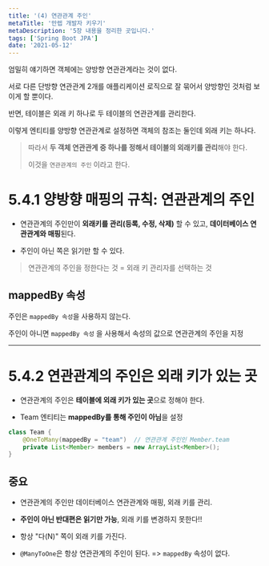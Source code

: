 ```yaml
---
title: '(4) 연관관계 주인'
metaTitle: '만렙 개발자 키우기'
metaDescription: '5장 내용을 정리한 곳입니다.'
tags: ['Spring Boot JPA']
date: '2021-05-12'
---
```


엄밀히 얘기하면 객체에는 양방향 연관관계라는 것이 없다.

서로 다른 단방향 연관관계 2개를 애플리케이션 로직으로 잘 묶어서 양방향인 것처럼 보이게 할 뿐이다.

반면, 테이블은 외래 키 하나로 두 테이블의 연관관계를 관리한다.

이렇게 엔티티를 양방향 연관관계로 설정하면 객체의 참조는 둘인데 외래 키는 하나다.

> 따라서 **두 객체 연관관계 중 하나를 정해서 테이블의 외래키를 관리**해야 한다.
>
> 이것을 `연관관계의 주인` 이라고 한다.

# 5.4.1 양방향 매핑의 규칙: 연관관계의 주인

- 연관관계의 주인만이 **외래키를 관리(등록, 수정, 삭제)** 할 수 있고, **데이터베이스 연관관계와 매핑**된다.


- 주인이 아닌 쪽은 읽기만 할 수 있다.

> 연관관계의 주인을 정한다는 것 = 외래 키 관리자를 선택하는 것


## mappedBy 속성

주인은 `mappedBy 속성`을 사용하지 않는다.

주인이 아니면 `mappedBy 속성` 을 사용해서 속성의 값으로 연관관계의 주인을 지정

<hr/>

# 5.4.2 연관관계의 주인은 외래 키가 있는 곳

- 연관관계의 주인은 **테이블에 외래 키가 있는 곳**으로 정해야 한다.


- Team 엔티티는 **mappedBy를 통해 주인이 아님**을 설정


```java
class Team {
    @OneToMany(mappedBy = "team")  // 연관관계 주인인 Member.team
    private List<Member> members = new ArrayList<Member>();
}
```

## 중요

- 연관관계의 주인만 데이터베이스 연관관계와 매핑, 외래 키를 관리.


- **주인이 아닌 반대편은 읽기만 가능**, 외래 키를 변경하지 못한다!!


- 항상 "다(N)" 쪽이 외래 키를 가진다.


- `@ManyToOne`은 항상 연관관계의 주인이 된다. => `mappedBy` 속성이 없다.


